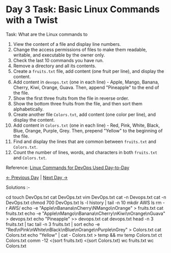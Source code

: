 # Day 3 Task: Basic Linux Commands with a Twist

Task: What are the Linux commands to

1. View the content of a file and display line numbers.
2. Change the access permissions of files to make them readable, writable, and executable by the owner only.
3. Check the last 10 commands you have run.
4. Remove a directory and all its contents.
5. Create a `fruits.txt` file, add content (one fruit per line), and display the content.
6. Add content in `devops.txt` (one in each line) - Apple, Mango, Banana, Cherry, Kiwi, Orange, Guava. Then, append "Pineapple" to the end of the file.
7. Show the first three fruits from the file in reverse order.
8. Show the bottom three fruits from the file, and then sort them alphabetically.
9. Create another file `Colors.txt`, add content (one color per line), and display the content.
10. Add content in `Colors.txt` (one in each line) - Red, Pink, White, Black, Blue, Orange, Purple, Grey. Then, prepend "Yellow" to the beginning of the file.
11. Find and display the lines that are common between `fruits.txt` and `Colors.txt`.
12. Count the number of lines, words, and characters in both `fruits.txt` and `Colors.txt`.

Reference: [Linux Commands for DevOps Used Day-to-Day](https://www.linkedin.com/pulse/linux-commands-devops-used-day-to-day-activit-chetan-/)

[← Previous Day](../day02/README.md) | [Next Day →](../day04/README.md)



Solutions :-

cd
touch DevOps.txt
cat DevOps.txt 
vim DevOps.txt 
cat -n Devops.txt
cat -n DevOps.txt
chmod 700 DevOps.txt 
ls -l
history | tail -n 10
mkdir AWS
ls
rm -r AWS/
echo -e "Apple\nBanana\nCherry\NMango\nOrange" > fruits.txt
cat fruits.txt
echo -e "Apple\nMango\nBanana\nCherry\nKiwi\nOrange\nGuava" > devops.txt
echo "Pineapple" >> devops.txt
cat devops.txt
head -n 3 fruits.txt | tac
tail -n 3 fruits.txt | sort
echo -e "Red\nPink\nWhite\nBlack\nBlue\nOrange\nPurple\nGrey" > Colors.txt
cat Colors.txt
echo "Yellow" | cat - Colors.txt > temp && mv temp Colors.txt
ct Colors.txt
comm -12 <(sort fruits.txt) <(sort Colors.txt)
wc fruits.txt
wc Colors.txt